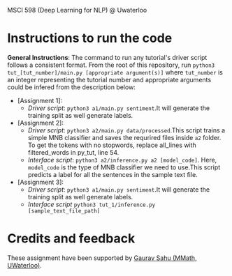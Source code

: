 
MSCI 598 (Deep Learning for NLP) @ Uwaterloo

# Instructions to run the code
**General Instructions**: The command to run any tutorial's driver script follows a consistent format. From the root of this repository, run `python3 tut_[tut_number]/main.py [appropriate argument(s)]` where `tut_number` is an integer representing the tutorial number and appropriate arguments could be infered from the description below:

- [Assignment 1]:
  - *Driver script*: `python3 a1/main.py sentiment`.It will generate the training split as well generate labels.
- [Assignment 2]:
  - *Driver script*: `python3 a2/main.py data/processed`.This script trains a simple MNB classifier and saves the requrired files inside `a2` folder. To get the tokens with no stopwords, replace all_lines with filtered_words in py_tut, line 54.
  - *Interface script*: `python3 a2/inference.py a2 [model_code]`. Here, `model_code` is the type of MNB classifier we need to use.This script predicts a label for all the sentences in the sample text file.
- [Assignment 3]:
  - *Driver script*: `python3 a1/main.py sentiment`.It will generate the training split as well generate labels.
  - *Interface script* `python3 tut_1/inference.py [sample_text_file_path]`

# Credits and feedback
These assignment have been supported by [Gaurav Sahu (MMath, UWaterloo)](github.com/demfier). 
